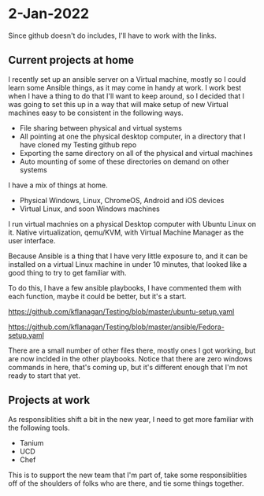 # 2-Jan-2022
Since github doesn't do includes, I'll have to work with the links.

## Current projects at home
I recently set up an ansible server on a Virtual machine, mostly so I could learn some Ansible things, as it may come in handy at work.  I work best when I have a thing to do that I'll want to keep around, so I decided that I was going to set this up in a way that will make setup of new Virtual machines easy to be consistent in the following ways.
- File sharing between physical and virtual systems
- All pointing at one the physical desktop computer, in a directory that I have cloned my Testing github repo
- Exporting the same directory on all of the physical and virtual machines
- Auto mounting of some of these directories on demand on other systems

I have a mix of things at home.
- Physical Windows, Linux, ChromeOS, Android and iOS devices
- Virtual Linux, and soon Windows machines 

I run virtual machnies on a physical Desktop computer with Ubuntu Linux on it.  Native virtualization, qemu/KVM, with Virtual Machine Manager as the user interface.

Because Ansible is a thing that I have very little exposure to, and it can be installed on a virtual Linux machine in under 10 minutes, that looked like a good thing to try to get familiar with. 


To do this, I have a few ansible playbooks, I have commented them with each function, maybe it could be better, but it's a start.

https://github.com/kflanagan/Testing/blob/master/ubuntu-setup.yaml

https://github.com/kflanagan/Testing/blob/master/ansible/Fedora-setup.yaml

There are a small number of other files there, mostly ones I got working, but are now inclded in the other playbooks.  Notice that there are zero windows commands in here, that's coming up, but it's different enough that I'm not ready to start that yet.

## Projects at work
As responsiblities shift a bit in the new year, I need to get more familiar with the following tools.
- Tanium
- UCD
- Chef

This is to support the new team that I'm part of, take some responsiblities off of the shoulders of folks who are there, and tie some things together. 
